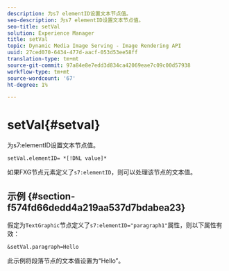 ```yaml
---
description: 为s7 elementID设置文本节点值。
seo-description: 为s7 elementID设置文本节点值。
seo-title: setVal
solution: Experience Manager
title: setVal
topic: Dynamic Media Image Serving - Image Rendering API
uuid: 27ced070-6434-477d-aacf-053d53ee58ff
translation-type: tm+mt
source-git-commit: 97a84e8e7edd3d834ca42069eae7c09c00d57938
workflow-type: tm+mt
source-wordcount: '67'
ht-degree: 1%

---
```



# setVal{#setval}

为s7:elementID设置文本节点值。

`setVal.elementID= *[!DNL value]*`

如果FXG节点元素定义了`s7:elementID`，则可以处理该节点的文本值。

## 示例 {#section-f574fd66dedd4a219aa537d7bdabea23}

假定为`TextGraphic`节点定义了`s7:elementID="paragraph1"`属性，则以下属性有效：

`&setVal.paragraph=Hello`

此示例将段落节点的文本值设置为“Hello”。
